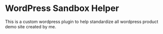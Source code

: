 # WordPress Sandbox Helper

This is a custom wordpress plugin to help standardize all wordpress product demo site created by me.